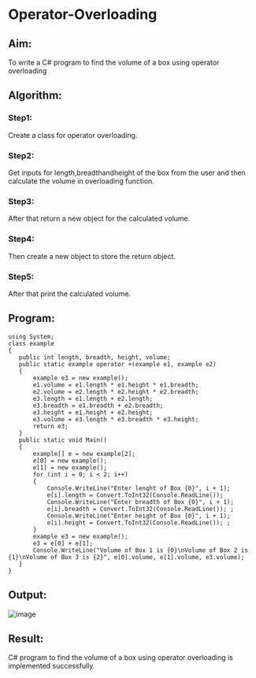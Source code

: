 # Operator-Overloading

## Aim:
 To write a C# program to find the volume of a box using operator overloading
 
## Algorithm:
### Step1:
Create a class for operator overloading.
### Step2:
Get inputs for length,breadthandheight of the box from the user and then calculate the volume in overloading function.
### Step3:
After that return a new object for the calculated volume.
### Step4:
Then create a new object to store the return object.
### Step5:
After that print the calculated volume.
 
 
 
 ## Program:
 ```
using System;
class example
{
    public int length, breadth, height, volume;
    public static example operator +(example e1, example e2)
    {
        example e3 = new example();
        e1.volume = e1.length * e1.height * e1.breadth;
        e2.volume = e2.length * e2.height * e2.breadth;
        e3.length = e1.length + e2.length;
        e3.breadth = e1.breadth + e2.breadth;
        e3.height = e1.height + e2.height;
        e3.volume = e3.length * e3.breadth * e3.height;
        return e3;
    }
    public static void Main()
    {
        example[] e = new example[2];
        e[0] = new example();
        e[1] = new example();
        for (int i = 0; i < 2; i++)
        {
            Console.WriteLine("Enter lenght of Box {0}", i + 1);
            e[i].length = Convert.ToInt32(Console.ReadLine());
            Console.WriteLine("Enter breadth of Box {0}", i + 1);
            e[i].breadth = Convert.ToInt32(Console.ReadLine()); ;
            Console.WriteLine("Enter height of Box {0}", i + 1);
            e[i].height = Convert.ToInt32(Console.ReadLine()); ;
        }
        example e3 = new example();
        e3 = e[0] + e[1];
        Console.WriteLine("Volume of Box 1 is {0}\nVolume of Box 2 is {1}\nVolume of Box 3 is {2}", e[0].volume, e[1].volume, e3.volume);
    }
}
 ```

 
 ## Output:
![image](https://user-images.githubusercontent.com/66360846/196017513-1cc14ca5-2430-410c-b93a-b7d1afb67ad5.png)

 
 ## Result:
C# program to find the volume of a box using operator overloading is implemented successfully.

